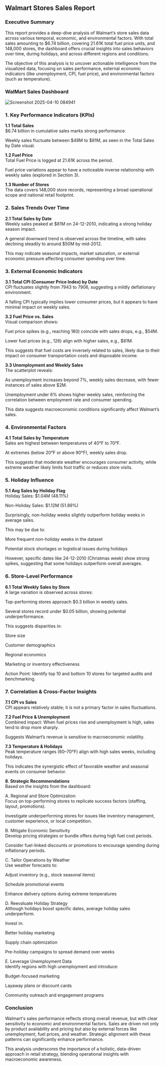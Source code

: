 ## Walmart Stores Sales Report  
### Executive Summary  
This report provides a deep-dive analysis of Walmart’s store sales data across various temporal, economic, and environmental factors. With total sales amounting to $6.74 billion, covering 21.61K total fuel price units, and 148,000 stores, the dashboard offers crucial insights into sales behaviors over time, during holidays, and across different regions and conditions.  
  
The objective of this analysis is to uncover actionable intelligence from the visualized data, focusing on sales performance, external economic indicators (like unemployment, CPI, fuel price), and environmental factors (such as temperature).  

### WalMart Sales Dashboard  

![Screenshot 2025-04-10 084941](https://github.com/user-attachments/assets/e9aaadcd-786c-45b7-961f-838b8e351440)


### 1. Key Performance Indicators (KPIs)  
**1.1 Total Sales**  
$6.74 billion in cumulative sales marks strong performance.  

Weekly sales fluctuate between $48M to $81M, as seen in the Total Sales by Date visual.  
  
**1.2 Fuel Price**  
Total Fuel Price is logged at 21.61K across the period.

Fuel price variations appear to have a noticeable inverse relationship with weekly sales (explored in Section 3).

**1.3 Number of Stores**  
The data covers 148,000 store records, representing a broad operational scope and national retail footprint.  
  
### 2. Sales Trends Over Time  
**2.1 Total Sales by Date**  
Weekly sales peaked at $81M on 24-12-2010, indicating a strong holiday season impact.  
  
A general downward trend is observed across the timeline, with sales declining steadily to around $50M by mid-2012.  
  
This may indicate seasonal impacts, market saturation, or external economic pressure affecting consumer spending over time.  
  
### 3. External Economic Indicators  
**3.1 Total CPI (Consumer Price Index) by Date**  
CPI fluctuates slightly from 7943 to 7906, suggesting a mildly deflationary environment.  
  
A falling CPI typically implies lower consumer prices, but it appears to have minimal impact on weekly sales.  

**3.2 Fuel Price vs. Sales**   
Visual comparison shows:  

Fuel price spikes (e.g., reaching 180) coincide with sales drops, e.g., $54M.  

Lower fuel prices (e.g., 126) align with higher sales, e.g., $81M.  

This suggests that fuel costs are inversely related to sales, likely due to their impact on consumer transportation costs and disposable income.  

**3.3 Unemployment and Weekly Sales**    
The scatterplot reveals:  

As unemployment increases beyond 7%, weekly sales decrease, with fewer instances of sales above $2M.  

Unemployment under 6% shows higher weekly sales, reinforcing the correlation between employment rate and consumer spending.  

This data suggests macroeconomic conditions significantly affect Walmart’s sales.  

### 4. Environmental Factors   
**4.1 Total Sales by Temperature**  
Sales are highest between temperatures of 40°F to 70°F.  

At extremes (below 20°F or above 90°F), weekly sales drop.  

This suggests that moderate weather encourages consumer activity, while extreme weather likely limits foot traffic or reduces store visits.  

### 5. Holiday Influence  
**5.1 Avg Sales by Holiday Flag**  
Holiday Sales: $1.04M (48.11%)  

Non-Holiday Sales: $1.12M (51.89%)  

Surprisingly, non-holiday weeks slightly outperform holiday weeks in average sales.  

This may be due to:  

More frequent non-holiday weeks in the dataset  

Potential stock shortages or logistical issues during holidays  

However, specific dates like 24-12-2010 (Christmas week) show strong spikes, suggesting that some holidays outperform overall averages.  

### 6. Store-Level Performance  
**6.1 Total Weekly Sales by Store**  
A large variation is observed across stores:  

Top-performing stores approach $0.3 billion in weekly sales.  

Several stores record under $0.05 billion, showing potential underperformance.  

This suggests disparities in:  

Store size  

Customer demographics  

Regional economics  

Marketing or inventory effectiveness  

Action Point: Identify top 10 and bottom 10 stores for targeted audits and benchmarking.    

### 7. Correlation & Cross-Factor Insights  
**7.1 CPI vs Sales**  
CPI appears relatively stable; it is not a primary factor in sales fluctuations.  
  
**7.2 Fuel Price & Unemployment**  
Combined impact: When fuel prices rise and unemployment is high, sales tend to drop more sharply.  

Suggests Walmart’s revenue is sensitive to macroeconomic volatility.  
  
**7.3 Temperature & Holidays**  
Peak temperature ranges (60–70°F) align with high sales weeks, including holidays.  

This indicates the synergistic effect of favorable weather and seasonal events on consumer behavior.  

**8. Strategic Recommendations**  
Based on the insights from the dashboard:  
  
A. Regional and Store Optimization  
Focus on top-performing stores to replicate success factors (staffing, layout, promotions).  

Investigate underperforming stores for issues like inventory management, customer experience, or local competition.  

B. Mitigate Economic Sensitivity  
Develop pricing strategies or bundle offers during high fuel cost periods.  
  
Consider fuel-linked discounts or promotions to encourage spending during inflationary periods.  
  
C. Tailor Operations by Weather  
Use weather forecasts to:  
  
Adjust inventory (e.g., stock seasonal items)  
  
Schedule promotional events  

Enhance delivery options during extreme temperatures  
  
D. Reevaluate Holiday Strategy  
Although holidays boost specific dates, average holiday sales underperform.  
  
Invest in:  

Better holiday marketing  

Supply chain optimization  

Pre-holiday campaigns to spread demand over weeks  
  
E. Leverage Unemployment Data  
Identify regions with high unemployment and introduce:  
  
Budget-focused marketing  
  
Layaway plans or discount cards  
  
Community outreach and engagement programs  
  
### Conclusion  
Walmart's sales performance reflects strong overall revenue, but with clear sensitivity to economic and environmental factors. Sales are driven not only by product availability and pricing but also by external forces like unemployment, fuel prices, and weather. Strategic alignment with these patterns can significantly enhance performance.  
  
This analysis underscores the importance of a holistic, data-driven approach in retail strategy, blending operational insights with macroeconomic awareness.  

